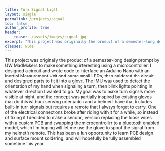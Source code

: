 ```yaml
---
title: Turn Signal Light
layout: single
permalink: /projects/signal
toc: false
author_profile: true
header:
    teaser: /assets/images/signal.jpg
excerpt: "This project was originally the product of a semester-long design prompt to make something interesting using a microcontroller. It consists of some LEDs stuck to my hand that I can light up in different patterns to signal turns when bicycling at night."
classes: wide
---
```

This project was originally the product of a semester-long design prompt by UW MadMakers to make something interesting using a microcontroller. I designed a circuit and wrote code to interface an Arduino Nano with an Inertial Measurement Unit and some small LEDs, then soldered the circuit and designed parts to fit it into a glove. The IMU was used to detect the orientation of my hand when signaling a turn, then blink lights pointing in whatever direction I wanted to go.  My goal was to make turn signals more visible at night, and the concept was partially inspired by existing gloves that do this without sensing orientation and a helmet I have that includes built-in turn signals but requires a remote that I always forget to carry. One of the electrical connections broke after riding with it for a while, so instead of fixing it I decided to make a second, version replacing the loose wires with a custom PCB and swapping the microcontroller to a bluetooth enabled model, which I’m hoping will let me use the glove to spoof the signal from my helmet’s remote. This has been a fun opportunity to learn PCB design and surface mount soldering, and will hopefully be fully assembled sometime this year.
